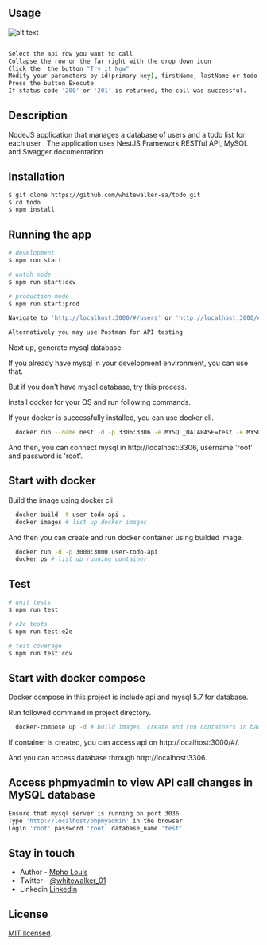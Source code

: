 
## Usage

![alt text](https://i.ibb.co/xJLFY9P/todo.png)

```bash

Select the api row you want to call
Collapse the row on the far right with the drop down icon
Click the  the button "Try it Now"
Modify your parameters by id(primary key), firstName, lastName or todo title.
Press the button Execute
If status code '200' or '201' is returned, the call was successful. 

```



## Description

NodeJS application that manages a database of users and a todo list for each user . The application uses NestJS Framework RESTful API, MySQL and Swagger documentation


## Installation

```bash
$ git clone https://github.com/whitewalker-sa/todo.git
$ cd todo
$ npm install
```

## Running the app

```bash
# development
$ npm run start

# watch mode
$ npm run start:dev

# production mode
$ npm run start:prod

Navigate to 'http://localhost:3000/#/users' or 'http://localhost:3000/#/todos' to make CRUD API call using SWAGGER API UI.

Alternatively you may use Postman for API testing
```

Next up, generate mysql database.

If you already have mysql in your development environment, you can use that.

But if you don't have mysql database, try this process.

Install docker for your OS and run following commands.

If your docker is successfully installed, you can use docker cli.

```bash
  docker run --name nest -d -p 3306:3306 -e MYSQL_DATABASE=test -e MYSQL_ROOT_PASSWORD=root -v ~/database/nest:/var/lib/mysql mysql:5.7
```

And then, you can connect mysql in http://localhost:3306, username 'root' and password is 'root'.



## Start with docker

Build the image using docker cli

```bash
  docker build -t user-todo-api .
  docker images # list up docker images
```

And then you can create and run docker container using builded image.

```bash
  docker run -d -p 3000:3000 user-todo-api
  docker ps # list up running container
```

## Test

```bash
# unit tests
$ npm run test

# e2e tests
$ npm run test:e2e

# test coverage
$ npm run test:cov
```

## Start with docker compose

Docker compose in this project is include api and mysql 5.7 for database.

Run followed command in project directory.

```bash
  docker-compose up -d # build images, create and run containers in background
```

If container is created, you can access api on http://localhost:3000/#/.

And you can access database through http://localhost:3306.


## Access phpmyadmin to view API call changes in MySQL database

```bash
Ensure that mysql server is running on port 3036 
Type 'http://localhost/phpmyadmin' in the browser
Login 'root' password 'root' database_name 'test'
```

## Stay in touch

- Author - [Mpho Louis](https://kamilmysliwiec.com)
- Twitter - [@whitewalker_01](https://twitter.com/whitewalker_01)
- Linkedin  [Linkedin](https://linkedin.com/in/mpho-louis)

## License

[MIT licensed](LICENSE).
